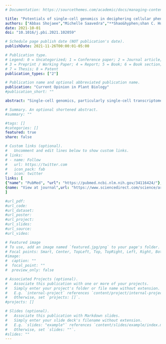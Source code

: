 ```yaml
---
# Documentation: https://sourcethemes.com/academic/docs/managing-content/

title: "Potentials of single-cell genomics in deciphering cellular phenotype"
authors: ["Abbas Shojaee","Michelle Saavedra","**Shao&hyphen;shan C. Huang**"]
date: 2021-10-01
doi: "10.1016/j.pbi.2021.102059"

# Schedule page publish date (NOT publication's date).
publishDate: 2021-11-26T00:00:01-05:00

# Publication type.
# Legend: 0 = Uncategorized; 1 = Conference paper; 2 = Journal article;
# 3 = Preprint / Working Paper; 4 = Report; 5 = Book; 6 = Book section;
# 7 = Thesis; 8 = Patent
publication_types: ["2"]

# Publication name and optional abbreviated publication name.
publication: "Current Opinion in Plant Biology"
#publication_short: ""

abstract: "Single-cell genomics, particularly single-cell transcriptome profiling by RNA sequencing have transformed the possibilities to relate genes to functions, structures, and eventually phenotypes. We can now observe changes in each cell's transcriptome and among its neighborhoods, interrogate the sequence of transcriptional events, and assess their influence on subsequent events. This paradigm shift in biology enables us to infer causal relationships in these events with high accuracy. Here we review the latest single-cell studies in plants that uncover how cellular phenotypes emerge as a result of the transcriptome process such as waves of expression, trajectories of development and responses to the environment, and spatial information. With an eye on the advances made in animal and human studies, we further highlight some of the needed areas for future research and development, including computational methods."

# Summary. An optional shortened abstract.
#summary: ""

#tags: []
#categories: []
featured: true
share: false

# Custom links (optional).
#   Uncomment and edit lines below to show custom links.
# links:
# - name: Follow
#   url: https://twitter.com
#   icon_pack: fab
#   icon: twitter
links: [
{"name": "PubMed", "url": "https://pubmed.ncbi.nlm.nih.gov/34116424/"},
{name: "View at journal",url: "https://www.sciencedirect.com/science/article/pii/S1369526621000595"}
]

#url_pdf:
#url_code:
#url_dataset:
#url_poster:
#url_project:
#url_slides:
#url_source:
#url_video:

# Featured image
# To use, add an image named `featured.jpg/png` to your page's folder. 
# Focal points: Smart, Center, TopLeft, Top, TopRight, Left, Right, BottomLeft, Bottom, BottomRight.
#image:
#  caption: ""
#  focal_point: ""
#  preview_only: false

# Associated Projects (optional).
#   Associate this publication with one or more of your projects.
#   Simply enter your project's folder or file name without extension.
#   E.g. `internal-project` references `content/project/internal-project/index.md`.
#   Otherwise, set `projects: []`.
#projects: []

# Slides (optional).
#   Associate this publication with Markdown slides.
#   Simply enter your slide deck's filename without extension.
#   E.g. `slides: "example"` references `content/slides/example/index.md`.
#   Otherwise, set `slides: ""`.
#slides: ""
---
```

